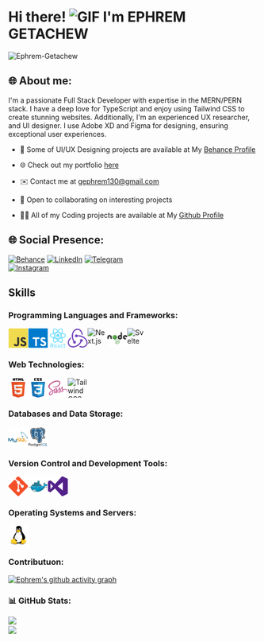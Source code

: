 # Hi there! ![GIF](https://user-images.githubusercontent.com/18350557/176309783-0785949b-9127-417c-8b55-ab5a4333674e.gif) I'm EPHREM GETACHEW 

<p align="left"> <img src="https://komarev.com/ghpvc/?username=Ephremxyz&label=Profile%20views&color=0e75b6&style=flat" alt="Ephrem-Getachew" /> </p>

## 🌐 About me:
<p> I'm a passionate Full Stack Developer with expertise in the MERN/PERN stack. I have a deep love for TypeScript and enjoy using Tailwind CSS to create stunning websites. Additionally, I'm an experienced UX researcher, and UI designer. I use Adobe XD and Figma for designing, ensuring exceptional user experiences.  </p>


- 👜 Some of UI/UX Designing projects are available at My [Behance Profile](https://www.behance.net/ephremgetachew) <br>

- 🌐 Check out my portfolio [here]()<br>

- ✉️ Contact me at [gephrem130@gmail.com](mailto:gephrem130@gmail.com) <br>

- 🤝 Open to collaborating on interesting projects <br>

- 👨‍💻 All of my Coding projects are available at My [Github Profile](https://github.com/Ephremxyz) <br>   
   
## 🌐 Social Presence:    
  
[![Behance](https://img.shields.io/badge/Behance-1769ff?logo=behance&logoColor=white)](https://behance.net/ephremgetachew) 
[![LinkedIn](https://img.shields.io/badge/LinkedIn-%230077B5.svg?logo=linkedin&logoColor=white)](https://linkedin.com/in/ephremxyx)
[![Telegram](https://img.shields.io/badge/Telegram-%230077B5.svg?logo=telegram&logoColor=white)](https://t.me/Ephremxyz)   
[![Instagram](https://img.shields.io/badge/Instagram-%230077B5.svg?logo=instagram&logoColor=white)](https://www.instagram.com/ephremxyz)


## Skills

### Programming Languages and Frameworks:
<div style="display: flex; align-items: center;">
  <img src="https://raw.githubusercontent.com/devicons/devicon/master/icons/javascript/javascript-original.svg" alt="JavaScript" width="40" height="40">
  <img src="https://raw.githubusercontent.com/devicons/devicon/master/icons/typescript/typescript-original.svg" alt="TypeScript" width="40" height="40">
  <img src="https://raw.githubusercontent.com/devicons/devicon/master/icons/react/react-original-wordmark.svg" alt="React" width="40" height="40">
  <img src="https://raw.githubusercontent.com/devicons/devicon/master/icons/redux/redux-original.svg" alt="Redux" width="40" height="40">
  <img src="https://cdn.worldvectorlogo.com/logos/nextjs-2.svg" alt="Next.js" width="40" height="40">
  <img src="https://raw.githubusercontent.com/devicons/devicon/master/icons/nodejs/nodejs-original-wordmark.svg" alt="Node.js" width="40" height="40">
  <img src="https://upload.wikimedia.org/wikipedia/commons/1/1b/Svelte_Logo.svg" alt="Svelte" width="40" height="40">
</div>

### Web Technologies:
<div style="display: flex; align-items: center;">
  <img src="https://raw.githubusercontent.com/devicons/devicon/master/icons/html5/html5-original-wordmark.svg" alt="HTML5" width="40" height="40">
  <img src="https://raw.githubusercontent.com/devicons/devicon/master/icons/css3/css3-original-wordmark.svg" alt="CSS3" width="40" height="40">
  <img src="https://raw.githubusercontent.com/devicons/devicon/master/icons/sass/sass-original.svg" alt="Sass" width="40" height="40">
  <img src="https://www.vectorlogo.zone/logos/tailwindcss/tailwindcss-icon.svg" alt="Tailwind CSS" width="40" height="40">
</div>

### Databases and Data Storage:
<div style="display: flex; align-items: center;">
  <img src="https://raw.githubusercontent.com/devicons/devicon/master/icons/mysql/mysql-original-wordmark.svg" alt="MySQL" width="40" height="40">
  <img src="https://raw.githubusercontent.com/devicons/devicon/master/icons/postgresql/postgresql-original-wordmark.svg" alt="PostgreSQL" width="40" height="40">
</div>

### Version Control and Development Tools:
<div style="display: flex; align-items: center;">
  <img src="https://raw.githubusercontent.com/devicons/devicon/master/icons/git/git-original.svg" alt="Git" width="40" height="40">
  <img src="https://raw.githubusercontent.com/devicons/devicon/master/icons/docker/docker-original.svg" alt="Docker" width="40" height="40">
  <img src="https://raw.githubusercontent.com/devicons/devicon/master/icons/visualstudio/visualstudio-plain.svg" alt="Visual Studio Code" width="40" height="40">
</div>

### Operating Systems and Servers:
<div style="display: flex; align-items: center;">
  <img src="https://raw.githubusercontent.com/devicons/devicon/master/icons/linux/linux-original.svg" alt="Linux" width="40" height="40">
</div>

### Contributuon:

[![Ephrem's github activity graph](https://github-readme-activity-graph.vercel.app/graph?username=Ephremxyz&theme=dracula)](https://github.com/Ephremxyz/github-readme-activity-graph)

### 📊 GitHub Stats:
![](https://github-readme-streak-stats.herokuapp.com/?user=Ephremxyz&theme=dark&hide_border=false)<br/>
![](https://github-readme-stats.vercel.app/api/top-langs/?username=Ephremxyz&theme=dark&hide_border=false&include_all_commits=false&count_private=true&layout=compact)
